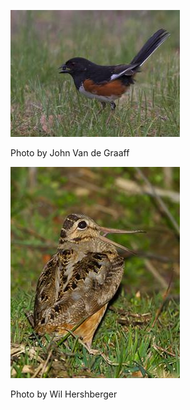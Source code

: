 ![eato-1](../images/eato-1.jpg)

Photo by John Van de Graaff

![amwo-11](../images/amwo-11.jpg)

Photo by Wil Hershberger
